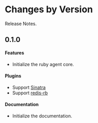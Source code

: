 Changes by Version
==================
Release Notes.

0.1.0
------------------
#### Features
- Initialize the ruby agent core.

#### Plugins
* Support [Sinatra](https://github.com/sinatra/sinatra)
* Support [redis-rb](https://github.com/redis/redis-rb)

#### Documentation
* Initialize the documentation.